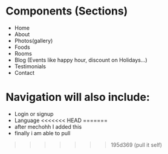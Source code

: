 # Components (Sections) 

- Home
- About
- Photos(gallery)
- Foods
- Rooms
- Blog (Events like happy hour, discount on Holidays...)
- Testimonials
- Contact

# Navigation will also include:

- Login or signup
- Language
<<<<<<< HEAD
=======
- after mechohh I added this
- finally i am able to pull
>>>>>>> 195d369 (pull it self)
